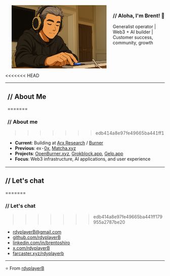 <img src="rdyplayerB.png" width="300" alt="rdyplayerB" align="left" hspace="20">
<h3>// Aloha, I'm Brent! 🤙</h3>
<p>Generalist operator | Web3 + AI builder | Customer success, community, growth</p>

<br clear="all">

<<<<<<< HEAD
<table>
<tr>
<td width="50%">

## // About Me

=======
### // About me
>>>>>>> edb414a8e97fe49665ba441ff179955a2787be20
- **Current**: Building at [Arx Research](https://arxresearch.com) / [Burner](https://burner.pro)
- **Previous**: ex-[0x](https://0x.org), [Matcha.xyz](https://matcha.xyz)
- **Projects**: [OpenBurner.xyz](https://openburner.xyz), [Grokblock.app](https://grokblock.app), [Gelp.app](https://gelp.app)
- **Focus**: Web3 infrastructure, AI applications, and user experience

</td>
<td width="50%">

![Isometric Commit Calendar](https://raw.githubusercontent.com/rdyplayerB/rdyplayerB/main/metrics.plugin.isocalendar.svg)

<<<<<<< HEAD
</td>
</tr>
</table>

## // Let's chat

=======
### // Let's chat
>>>>>>> edb414a8e97fe49665ba441ff179955a2787be20
- [rdyplayerB@gmail.com](mailto:rdyplayerB@gmail.com)
- [github.com/rdyplayerB](https://github.com/rdyplayerB)
- [linkedin.com/in/brentoshiro](https://linkedin.com/in/brentoshiro)
- [x.com/rdyplayerB](https://x.com/rdyplayerB)
- [farcaster.xyz/rdyplayerb](https://farcaster.xyz/rdyplayerb)

---

⭐ From [rdyplayerB](https://github.com/rdyplayerB)
